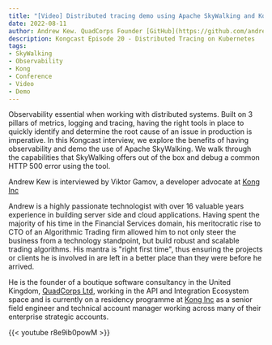 ```yaml
---
title: "[Video] Distributed tracing demo using Apache SkyWalking and Kong API Gateway"
date: 2022-08-11
author: Andrew Kew. QuadCorps Founder [GitHub](https://github.com/andrewgkew) [Linkedin](https://www.linkedin.com/in/andrewgkew) [Website](https://quadcorps.co.uk)
description: Kongcast Episode 20 - Distributed Tracing on Kubernetes
tags:
- SkyWalking
- Observability
- Kong
- Conference
- Video
- Demo
---
```


Observability essential when working with distributed systems. Built on 3 pillars of metrics, logging and 
tracing, having the right tools in place to quickly identify and determine the root cause of an issue in production
is imperative. In this Kongcast interview, we explore the benefits of having observability and demo the use of
Apache SkyWalking. We walk through the capabilities that SkyWalking offers out of the box and debug a common HTTP 500 
error using the tool. 

Andrew Kew is interviewed by Viktor Gamov, a developer advocate at [Kong Inc](https://konghq.com/)

Andrew is a highly passionate technologist with over 16 valuable years experience in building server side and cloud 
applications. Having spent the majority of his time in the Financial Services domain, his meritocratic rise to CTO of an
Algorithmic Trading firm allowed him to not only steer the business from a technology standpoint, but build robust and 
scalable trading algorithms. His mantra is "right first time", thus ensuring the projects or clients he is involved in 
are left in a better place than they were before he arrived.

He is the founder of a boutique software consultancy in the United Kingdom, [QuadCorps Ltd](https://quadcorps.co.uk), working in the API and 
Integration Ecosystem space and is currently on a residency programme at [Kong Inc](https://konghq.com/) as a senior field engineer and 
technical account manager working across many of their enterprise strategic accounts.

{{< youtube r8e9ib0powM >}}